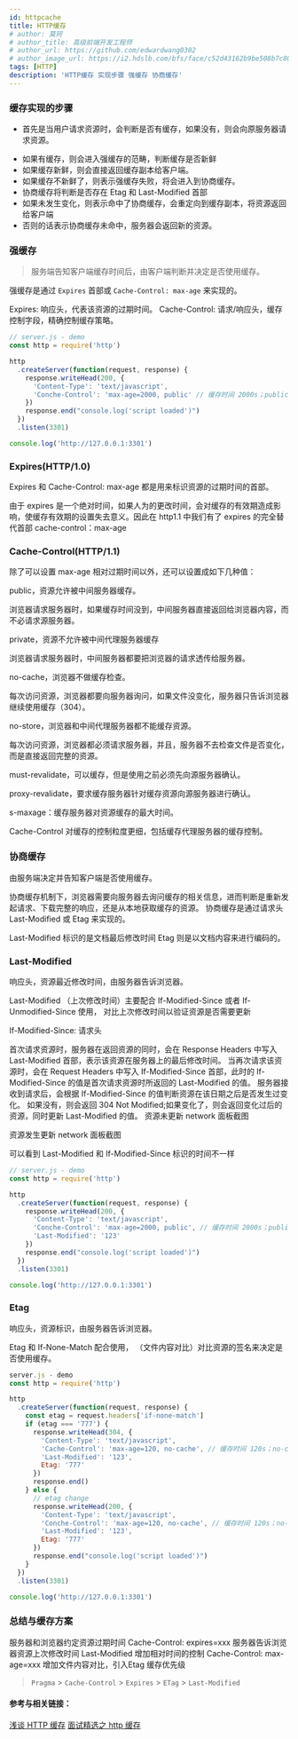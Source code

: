 ```yaml
---
id: httpcache
title: HTTP缓存
# author: 莫珂
# author_title: 高级前端开发工程师
# author_url: https://github.com/edwardwang0302
# author_image_url: https://i2.hdslb.com/bfs/face/c52d43162b9be508b7c807b3bb48ae20d4556420.jpg_64x64.jpg
tags: [HTTP]
description: 'HTTP缓存 实现步骤 强缓存 协商缓存'
---
```


### 缓存实现的步骤
+ 首先是当用户请求资源时，会判断是否有缓存，如果没有，则会向原服务器请求资源。
<!--truncate-->
+ 如果有缓存，则会进入强缓存的范畴，判断缓存是否新鲜
+ 如果缓存新鲜，则会直接返回缓存副本给客户端。
+ 如果缓存不新鲜了，则表示强缓存失败，将会进入到协商缓存。
+ 协商缓存将判断是否存在 Etag 和 Last-Modified 首部
+ 如果未发生变化，则表示命中了协商缓存，会重定向到缓存副本，将资源返回给客户端
+ 否则的话表示协商缓存未命中，服务器会返回新的资源。


### 强缓存
> 服务端告知客户端缓存时间后，由客户端判断并决定是否使用缓存。

强缓存是通过 `Expires` 首部或 `Cache-Control: max-age` 来实现的。

Expires: 响应头，代表该资源的过期时间。
Cache-Control: 请求/响应头，缓存控制字段，精确控制缓存策略。
```js
// server.js - demo
const http = require('http')

http
  .createServer(function(request, response) {
    response.writeHead(200, {
      'Content-Type': 'text/javascript',
      'Conche-Control': 'max-age=2000, public' // 缓存时间 2000s；public: 资源允许被中间服务器缓存
    })
    response.end("console.log('script loaded')")
  })
  .listen(3301)

console.log('http://127.0.0.1:3301')
```
### Expires(HTTP/1.0)
Expires 和 Cache-Control: max-age 都是用来标识资源的过期时间的首部。

由于 expires 是一个绝对时间，如果人为的更改时间，会对缓存的有效期造成影响，使缓存有效期的设置失去意义。因此在 http1.1 中我们有了 expires 的完全替代首部 cache-control：max-age

### Cache-Control(HTTP/1.1)
除了可以设置 max-age 相对过期时间以外，还可以设置成如下几种值：

public，资源允许被中间服务器缓存。

浏览器请求服务器时，如果缓存时间没到，中间服务器直接返回给浏览器内容，而不必请求源服务器。

private，资源不允许被中间代理服务器缓存

浏览器请求服务器时，中间服务器都要把浏览器的请求透传给服务器。

no-cache，浏览器不做缓存检查。

每次访问资源，浏览器都要向服务器询问，如果文件没变化，服务器只告诉浏览器继续使用缓存（304）。

no-store，浏览器和中间代理服务器都不能缓存资源。

每次访问资源，浏览器都必须请求服务器，并且，服务器不去检查文件是否变化，而是直接返回完整的资源。

must-revalidate，可以缓存，但是使用之前必须先向源服务器确认。

proxy-revalidate，要求缓存服务器针对缓存资源向源服务器进行确认。

s-maxage：缓存服务器对资源缓存的最大时间。

Cache-Control 对缓存的控制粒度更细，包括缓存代理服务器的缓存控制。

### 协商缓存
由服务端决定并告知客户端是否使用缓存。

协商缓存机制下，浏览器需要向服务器去询问缓存的相关信息，进而判断是重新发起请求、下载完整的响应，还是从本地获取缓存的资源。
协商缓存是通过请求头 Last-Modified 或 Etag 来实现的。

Last-Modified 标识的是文档最后修改时间
Etag 则是以文档内容来进行编码的。

### Last-Modified
响应头，资源最近修改时间，由服务器告诉浏览器。

Last-Modified （上次修改时间）主要配合 If-Modified-Since 或者 If-Unmodified-Since 使用， 对比上次修改时间以验证资源是否需要更新

If-Modified-Since: 请求头



首次请求资源时，服务器在返回资源的同时，会在 Response Headers 中写入 Last-Modified 首部，表示该资源在服务器上的最后修改时间。
当再次请求该资源时，会在 Request Headers 中写入 If-Modified-Since 首部，此时的 If-Modified-Since 的值是首次请求资源时所返回的 Last-Modified 的值。
服务器接收到请求后，会根据 If-Modified-Since 的值判断资源在该日期之后是否发生过变化。
如果没有，则会返回 304 Not Modified;如果变化了，则会返回变化过后的资源，同时更新 Last-Modified 的值。
资源未更新 network 面板截图


资源发生更新 network 面板截图

可以看到 Last-Modified 和 If-Modified-Since 标识的时间不一样
```js
// server.js - demo
const http = require('http')

http
  .createServer(function(request, response) {
    response.writeHead(200, {
      'Content-Type': 'text/javascript',
      'Conche-Control': 'max-age=2000, public', // 缓存时间 2000s；public: 资源允许被中间服务器缓存
      'Last-Modified': '123'
    })
    response.end("console.log('script loaded')")
  })
  .listen(3301)

console.log('http://127.0.0.1:3301')
```
### Etag
响应头，资源标识，由服务器告诉浏览器。

Etag 和 If-None-Match 配合使用， （文件内容对比）对比资源的签名来决定是否使用缓存。
```js
server.js - demo
const http = require('http')

http
  .createServer(function(request, response) {
    const etag = request.headers['if-none-match']
    if (etag === '777') {
      response.writeHead(304, {
        'Content-Type': 'text/javascript',
        'Cache-Control': 'max-age=120, no-cache', // 缓存时间 120s；no-cache: 浏览器不做缓存检查
        'Last-Modified': '123',
        Etag: '777'
      })
      response.end()
    } else {
      // etag change
      response.writeHead(200, {
        'Content-Type': 'text/javascript',
        'Conche-Control': 'max-age=120, no-cache', // 缓存时间 120s；no-cache: 浏览器不做缓存检查
        'Last-Modified': '123',
        Etag: '777'
      })
      response.end("console.log('script loaded')")
    }
  })
  .listen(3301)

console.log('http://127.0.0.1:3301')
```
### 总结与缓存方案

服务器和浏览器约定资源过期时间 Cache-Control: expires=xxx
服务器告诉浏览器资源上次修改时间 Last-Modified
增加相对时间的控制 Cache-Control: max-age=xxx
增加文件内容对比，引入Etag
缓存优先级

> `Pragma` > `Cache-Control` > `Expires` > `ETag` > `Last-Modified`

#### 参考与相关链接：
[浅谈 HTTP 缓存](https://juejin.im/post/5bdeabbbe51d4505466cd741#heading-25)
[面试精选之 http 缓存](https://juejin.im/post/5b3c87386fb9a04f9a5cb037#heading-0)